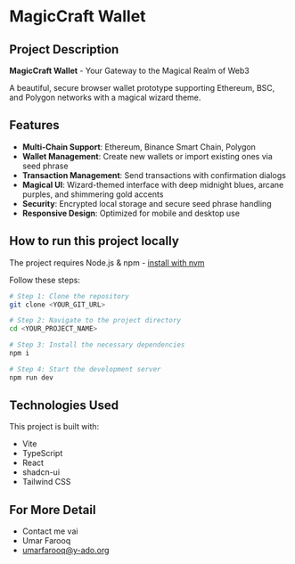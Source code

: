 # MagicCraft Wallet

## Project Description

**MagicCraft Wallet** - Your Gateway to the Magical Realm of Web3

A beautiful, secure browser wallet prototype supporting Ethereum, BSC, and Polygon networks with a magical wizard theme.

## Features

- **Multi-Chain Support**: Ethereum, Binance Smart Chain, Polygon
- **Wallet Management**: Create new wallets or import existing ones via seed phrase
- **Transaction Management**: Send transactions with confirmation dialogs
- **Magical UI**: Wizard-themed interface with deep midnight blues, arcane purples, and shimmering gold accents
- **Security**: Encrypted local storage and secure seed phrase handling
- **Responsive Design**: Optimized for mobile and desktop use

## How to run this project locally

The project requires Node.js & npm - [install with nvm](https://github.com/nvm-sh/nvm#installing-and-updating)

Follow these steps:

```sh
# Step 1: Clone the repository
git clone <YOUR_GIT_URL>

# Step 2: Navigate to the project directory
cd <YOUR_PROJECT_NAME>

# Step 3: Install the necessary dependencies
npm i

# Step 4: Start the development server
npm run dev
```

## Technologies Used

This project is built with:

- Vite
- TypeScript
- React
- shadcn-ui
- Tailwind CSS

## For More Detail
- Contact me vai
- Umar Farooq
- umarfarooq@y-ado.org